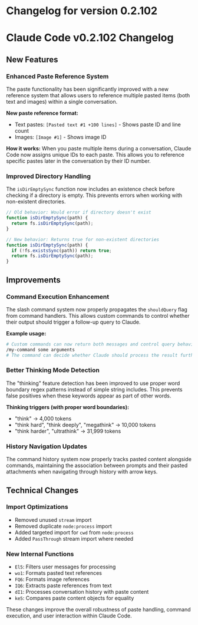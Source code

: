 # Changelog for version 0.2.102

# Claude Code v0.2.102 Changelog

## New Features

### Enhanced Paste Reference System
The paste functionality has been significantly improved with a new reference system that allows users to reference multiple pasted items (both text and images) within a single conversation.

**New paste reference format:**
- Text pastes: `[Pasted text #1 +100 lines]` - Shows paste ID and line count
- Images: `[Image #1]` - Shows image ID

**How it works:**
When you paste multiple items during a conversation, Claude Code now assigns unique IDs to each paste. This allows you to reference specific pastes later in the conversation by their ID number.

### Improved Directory Handling
The `isDirEmptySync` function now includes an existence check before checking if a directory is empty. This prevents errors when working with non-existent directories.

```javascript
// Old behavior: Would error if directory doesn't exist
function isDirEmptySync(path) {
  return fs.isDirEmptySync(path);
}

// New behavior: Returns true for non-existent directories
function isDirEmptySync(path) {
  if (!fs.existsSync(path)) return true;
  return fs.isDirEmptySync(path);
}
```

## Improvements

### Command Execution Enhancement
The slash command system now properly propagates the `shouldQuery` flag from command handlers. This allows custom commands to control whether their output should trigger a follow-up query to Claude.

**Example usage:**
```bash
# Custom commands can now return both messages and control query behavior
/my-command some arguments
# The command can decide whether Claude should process the result further
```

### Better Thinking Mode Detection
The "thinking" feature detection has been improved to use proper word boundary regex patterns instead of simple string includes. This prevents false positives when these keywords appear as part of other words.

**Thinking triggers (with proper word boundaries):**
- "think" → 4,000 tokens
- "think hard", "think deeply", "megathink" → 10,000 tokens  
- "think harder", "ultrathink" → 31,999 tokens

### History Navigation Updates
The command history system now properly tracks pasted content alongside commands, maintaining the association between prompts and their pasted attachments when navigating through history with arrow keys.

## Technical Changes

### Import Optimizations
- Removed unused `stream` import
- Removed duplicate `node:process` import
- Added targeted import for `cwd` from `node:process`
- Added `PassThrough` stream import where needed

### New Internal Functions
- `El5`: Filters user messages for processing
- `wo1`: Formats pasted text references
- `FQ6`: Formats image references
- `IQ6`: Extracts paste references from text
- `dI1`: Processes conversation history with paste content
- `ke5`: Compares paste content objects for equality

These changes improve the overall robustness of paste handling, command execution, and user interaction within Claude Code.
